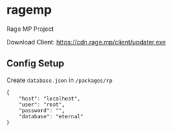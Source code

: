 # ragemp
Rage MP Project

Download Client: https://cdn.rage.mp/client/updater.exe

## Config Setup

Create `database.json` in `/packages/rp`
```
{
    "host": "localhost",
    "user": "root",
    "password": "",
    "database": "eternal"
}
```
